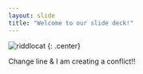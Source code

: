 ```yaml
---
layout: slide
title: "Welcome to our slide deck!"
---
```


![riddlocat](https://octodex.github.com/images/riddlocat.png)
{: .center}

Change line & I am creating a conflict!!
